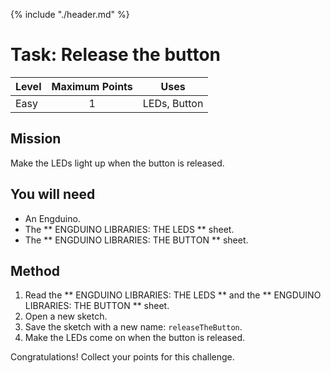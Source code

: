 {% include "./header.md" %}


# Task: Release the button 

| Level| Maximum Points | Uses |
| ------ |:------:|------|
| Easy | 1 | LEDs, Button |

## Mission

Make the LEDs light up when the button is released. 

## You will need
* An Engduino.
* The ** ENGDUINO LIBRARIES: THE LEDS ** sheet.
* The ** ENGDUINO LIBRARIES: THE BUTTON ** sheet.

## Method
1. Read the ** ENGDUINO LIBRARIES: THE LEDS ** and the ** ENGDUINO LIBRARIES: THE BUTTON ** sheet.
2. Open a new sketch.
3. Save the sketch with a new name: ```releaseTheButton```.
4. Make the LEDs come on when the button is released.



Congratulations! Collect your points for this challenge.

<!---
{% include "./rae.md" %}
-->
